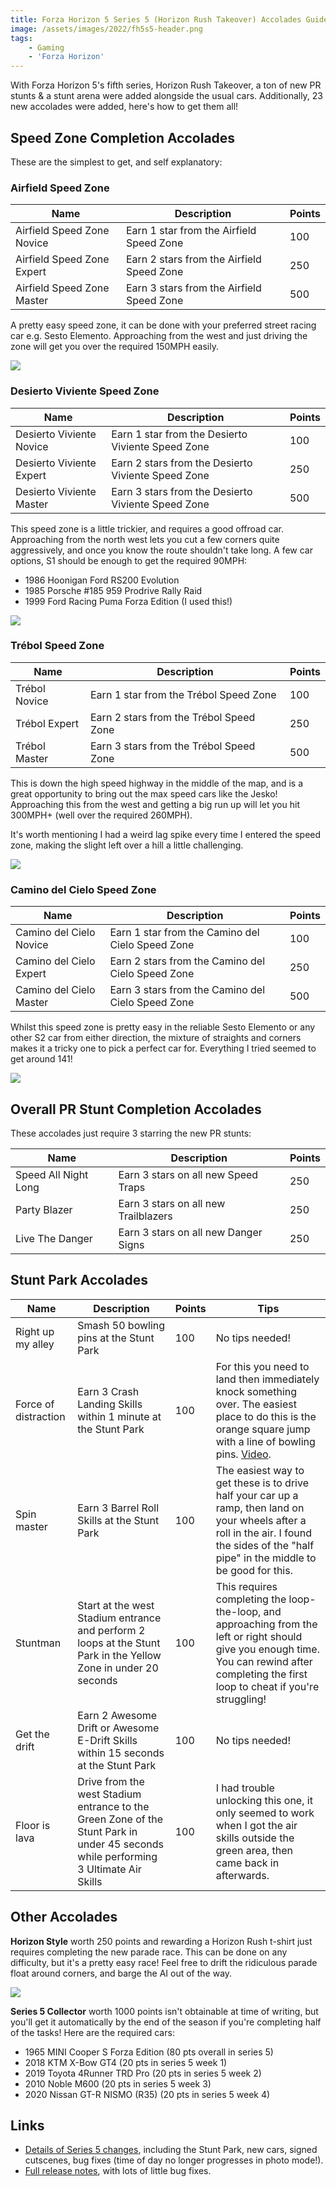 ```yaml
---
title: Forza Horizon 5 Series 5 (Horizon Rush Takeover) Accolades Guide
image: /assets/images/2022/fh5s5-header.png
tags:
    - Gaming
    - 'Forza Horizon'
---
```


With Forza Horizon 5's fifth series, Horizon Rush Takeover, a ton of new PR stunts & a stunt arena were added alongside the usual cars. Additionally, 23 new accolades were added, here's how to get them all!

## Speed Zone Completion Accolades

These are the simplest to get, and self explanatory:

### Airfield Speed Zone

| Name | Description | Points | 
| -- | -- | -- |
| Airfield Speed Zone Novice | Earn 1 star from the Airfield Speed Zone | 100 |
| Airfield Speed Zone Expert | Earn 2 stars from the Airfield Speed Zone | 250 |
| Airfield Speed Zone Master | Earn 3 stars from the Airfield Speed Zone | 500 |

A pretty easy speed zone, it can be done with your preferred street racing car e.g. Sesto Elemento. Approaching from the west and just driving the zone will get you over the required 150MPH easily.

![](/assets/images/2022/fh5s5-airfield.png)

### Desierto Viviente Speed Zone

| Name | Description | Points | 
| -- | -- | -- |
| Desierto Viviente Novice | Earn 1 star from the Desierto Viviente Speed Zone | 100 |
| Desierto Viviente Expert | Earn 2 stars from the Desierto Viviente Speed Zone | 250 |
| Desierto Viviente Master | Earn 3 stars from the Desierto Viviente Speed Zone | 500 |

This speed zone is a little trickier, and requires a good offroad car. Approaching from the north west lets you cut a few corners quite aggressively, and once you know the route shouldn't take long. A few car options, S1 should be enough to get the required 90MPH:
* 1986 Hoonigan Ford RS200 Evolution 
* 1985 Porsche #185 959 Prodrive Rally Raid
* 1999 Ford Racing Puma Forza Edition (I used this!)

![](/assets/images/2022/fh5s5-desierto.png)

### Trébol Speed Zone

| Name | Description | Points | 
| -- | -- | -- |
| Trébol Novice | Earn 1 star from the Trébol Speed Zone | 100 |
| Trébol Expert | Earn 2 stars from the Trébol Speed Zone | 250 |
| Trébol Master | Earn 3 stars from the Trébol Speed Zone | 500 |

This is down the high speed highway in the middle of the map, and is a great opportunity to bring out the max speed cars like the Jesko!  Approaching this from the west and getting a big run up will let you hit 300MPH+ (well over the required 260MPH).

It's worth mentioning I had a weird lag spike every time I entered the speed zone, making the slight left over a hill a little challenging.

![](/assets/images/2022/fh5s5-trebol.png)

### Camino del Cielo Speed Zone

| Name | Description | Points | 
| -- | -- | -- |
| Camino del Cielo Novice | Earn 1 star from the Camino del Cielo Speed Zone | 100 |
| Camino del Cielo Expert | Earn 2 stars from the Camino del Cielo Speed Zone | 250 |
| Camino del Cielo Master | Earn 3 stars from the Camino del Cielo Speed Zone | 500 |

Whilst this speed zone is pretty easy in the reliable Sesto Elemento or any other S2 car from either direction, the mixture of straights and corners makes it a tricky one to pick a perfect car for. Everything I tried seemed to get around 141!

![](/assets/images/2022/fh5s5-camino.png)

## Overall PR Stunt Completion Accolades

These accolades just require 3 starring the new PR stunts:

| Name | Description | Points | 
| -- | -- | -- |
| Speed All Night Long | Earn 3 stars on all new Speed Traps | 250 |
| Party Blazer | Earn 3 stars on all new Trailblazers | 250 |
| Live The Danger | Earn 3 stars on all new Danger Signs | 250 | 

## Stunt Park Accolades

| Name | Description | Points | Tips |
| -- | -- | -- | -- |
| Right up my alley | Smash 50 bowling pins at the Stunt Park | 100 | No tips needed! |
| Force of distraction | Earn 3 Crash Landing Skills within 1 minute at the Stunt Park | 100 | For this you need to land then immediately knock something over. The easiest place to do this is the orange square jump with a line of bowling pins. [Video](https://www.reddit.com/r/ForzaHorizon/comments/t5xvj0/force_of_distraction_accolade_quick/). |
| Spin master | Earn 3 Barrel Roll Skills at the Stunt Park | 100 | The easiest way to get these is to drive half your car up a ramp, then land on your wheels after a roll in the air. I found the sides of the "half pipe" in the middle to be good for this. |
| Stuntman | Start at the west Stadium entrance and perform 2 loops at the Stunt Park in the Yellow Zone in under 20 seconds | 100 | This requires completing the loop-the-loop, and approaching from the left or right should give you enough time. You can rewind after completing the first loop to cheat if you're struggling! |
| Get the drift | Earn 2 Awesome Drift or Awesome E-Drift Skills within 15 seconds at the Stunt Park | 100 | No tips needed! |
| Floor is lava | Drive from the west Stadium entrance to the Green Zone of the Stunt Park in under 45 seconds while performing 3 Ultimate Air Skills | 100 | I had trouble unlocking this one, it only seemed to work when I got the air skills outside the green area, then came back in afterwards. |

## Other Accolades

**Horizon Style** worth 250 points and rewarding a Horizon Rush t-shirt just requires completing the new parade race. This can be done on any difficulty, but it's a pretty easy race! Feel free to drift the ridiculous parade float around corners, and barge the AI out of the way.

![](/assets/images/2022/fh5s5-parade.png)

**Series 5 Collector** worth 1000 points isn't obtainable at time of writing, but you'll get it automatically by the end of the season if you're completing half of the tasks! Here are the required cars:
* 1965 MINI Cooper S Forza Edition (80 pts overall in series 5)
* 2018 KTM X-Bow GT4 (20 pts in series 5 week 1)
* 2019 Toyota 4Runner TRD Pro (20 pts in series 5 week 2)
* 2010 Noble M600 (20 pts in series 5 week 3)
* 2020 Nissan GT-R NISMO (R35) (20 pts in series 5 week 4)

## Links

* [Details of Series 5 changes](https://forzamotorsport.net/en-us/news/forza-horizon-5-series-5), including the Stunt Park, new cars, signed cutscenes, bug fixes (time of day no longer progresses in photo mode!).
* [Full release notes](https://support.forzamotorsport.net/hc/en-us/articles/4494846412819-FH5-Release-Notes-March-1st-2022), with lots of little bug fixes.